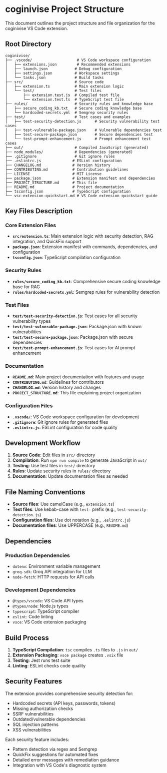 # coginivise Project Structure

This document outlines the project structure and file organization for the coginivise VS Code extension.

## Root Directory

```
coginivise/
├── .vscode/                    # VS Code workspace configuration
│   ├── extensions.json         # Recommended extensions
│   ├── launch.json            # Debug configuration
│   ├── settings.json          # Workspace settings
│   └── tasks.json             # Build tasks
├── src/                       # Source code
│   ├── extension.ts           # Main extension logic
│   └── test/                  # Test files
│       ├── extension.test.js  # Compiled test file
│       └── extension.test.ts  # TypeScript test file
├── rules/                     # Security rules and knowledge base
│   ├── secure_coding_kb.txt   # Secure coding knowledge base
│   └── hardcoded-secrets.yml  # Semgrep security rules
├── test/                      # Test cases and examples
│   ├── test-security-detection.js      # Security vulnerability test cases
│   ├── test-vulnerable-package.json    # Vulnerable dependencies test
│   ├── test-secure-package.json        # Secure dependencies test
│   └── test-prompt-enhancement.js      # Prompt enhancement test cases
├── out/                       # Compiled JavaScript (generated)
├── node_modules/              # Dependencies (generated)
├── .gitignore                 # Git ignore rules
├── .eslintrc.js              # ESLint configuration
├── CHANGELOG.md              # Version history
├── CONTRIBUTING.md           # Contribution guidelines
├── LICENSE                   # MIT License
├── package.json              # Extension manifest and dependencies
├── PROJECT_STRUCTURE.md      # This file
├── README.md                 # Project documentation
├── tsconfig.json             # TypeScript configuration
└── vsc-extension-quickstart.md # VS Code extension quickstart guide
```

## Key Files Description

### Core Extension Files
- **`src/extension.ts`**: Main extension logic with security detection, RAG integration, and QuickFix support
- **`package.json`**: Extension manifest with commands, dependencies, and configuration
- **`tsconfig.json`**: TypeScript compilation configuration

### Security Rules
- **`rules/secure_coding_kb.txt`**: Comprehensive secure coding knowledge base for RAG
- **`rules/hardcoded-secrets.yml`**: Semgrep rules for vulnerability detection

### Test Files
- **`test/test-security-detection.js`**: Test cases for all security vulnerability types
- **`test/test-vulnerable-package.json`**: Package.json with known vulnerabilities
- **`test/test-secure-package.json`**: Package.json with secure dependencies
- **`test/test-prompt-enhancement.js`**: Test cases for AI prompt enhancement

### Documentation
- **`README.md`**: Main project documentation with features and usage
- **`CONTRIBUTING.md`**: Guidelines for contributors
- **`CHANGELOG.md`**: Version history and changes
- **`PROJECT_STRUCTURE.md`**: This file explaining project organization

### Configuration Files
- **`.vscode/`**: VS Code workspace configuration for development
- **`.gitignore`**: Git ignore rules for generated files
- **`.eslintrc.js`**: ESLint configuration for code quality

## Development Workflow

1. **Source Code**: Edit files in `src/` directory
2. **Compilation**: Run `npm run compile` to generate JavaScript in `out/`
3. **Testing**: Use test files in `test/` directory
4. **Rules**: Update security rules in `rules/` directory
5. **Documentation**: Update documentation files as needed

## File Naming Conventions

- **Source files**: Use camelCase (e.g., `extension.ts`)
- **Test files**: Use kebab-case with `test-` prefix (e.g., `test-security-detection.js`)
- **Configuration files**: Use dot notation (e.g., `.eslintrc.js`)
- **Documentation files**: Use UPPERCASE (e.g., `README.md`)

## Dependencies

### Production Dependencies
- `dotenv`: Environment variable management
- `groq-sdk`: Groq API integration for LLM
- `node-fetch`: HTTP requests for API calls

### Development Dependencies
- `@types/vscode`: VS Code API types
- `@types/node`: Node.js types
- `typescript`: TypeScript compiler
- `eslint`: Code linting
- `vsce`: VS Code extension packaging

## Build Process

1. **TypeScript Compilation**: `tsc` compiles `.ts` files to `.js` in `out/`
2. **Extension Packaging**: `vsce package` creates `.vsix` file
3. **Testing**: Jest runs test suite
4. **Linting**: ESLint checks code quality

## Security Features

The extension provides comprehensive security detection for:
- Hardcoded secrets (API keys, passwords, tokens)
- Missing authorization checks
- SSRF vulnerabilities
- Outdated/vulnerable dependencies
- SQL injection patterns
- XSS vulnerabilities

Each security feature includes:
- Pattern detection via regex and Semgrep
- QuickFix suggestions for automated fixes
- Detailed error messages with remediation guidance
- Integration with VS Code's diagnostic system
